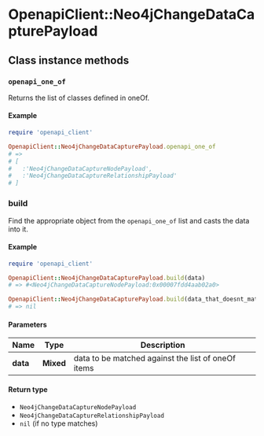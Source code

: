 # OpenapiClient::Neo4jChangeDataCapturePayload

## Class instance methods

### `openapi_one_of`

Returns the list of classes defined in oneOf.

#### Example

```ruby
require 'openapi_client'

OpenapiClient::Neo4jChangeDataCapturePayload.openapi_one_of
# =>
# [
#   :'Neo4jChangeDataCaptureNodePayload',
#   :'Neo4jChangeDataCaptureRelationshipPayload'
# ]
```

### build

Find the appropriate object from the `openapi_one_of` list and casts the data into it.

#### Example

```ruby
require 'openapi_client'

OpenapiClient::Neo4jChangeDataCapturePayload.build(data)
# => #<Neo4jChangeDataCaptureNodePayload:0x00007fdd4aab02a0>

OpenapiClient::Neo4jChangeDataCapturePayload.build(data_that_doesnt_match)
# => nil
```

#### Parameters

| Name | Type | Description |
| ---- | ---- | ----------- |
| **data** | **Mixed** | data to be matched against the list of oneOf items |

#### Return type

- `Neo4jChangeDataCaptureNodePayload`
- `Neo4jChangeDataCaptureRelationshipPayload`
- `nil` (if no type matches)


